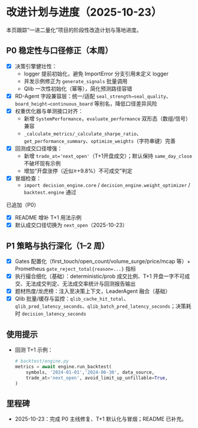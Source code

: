 # 改进计划与进度（2025-10-23）

本页跟踪“一进二量化”项目的阶段性改造计划与落地进度。

## P0 稳定性与口径修正（本周）
- [x] 决策引擎健壮性：
  - logger 提前初始化，避免 ImportError 分支引用未定义 logger
  - 并发示例修正为 `generate_signals` 批量调用
  - Qlib 一次性初始化（幂等），简化预测路径容错
- [x] RD-Agent 字段兼容层：统一/适配 `seal_strength→seal_quality`、`board_height→continuous_board` 等别名，降低口径差异风险
- [x] 权重优化器与单测接口对齐：
  - 新增 `SystemPerformance`，`evaluate_performance` 双形态（数组/信号）兼容
  - `_calculate_metrics/_calculate_sharpe_ratio`、`get_performance_summary`、`optimize_weights`（字符串键）完善
- [x] 回测成交口径增强：
  - 新增 `trade_at='next_open'`（T+1开盘成交）；默认保持 `same_day_close` 不破坏现有示例
  - 增加“开盘涨停（近似≥+9.8%）不可成交”判定
- [x] 冒烟检查：
  - `import decision_engine.core` / `decision_engine.weight_optimizer` / `backtest.engine` 通过

已追加（P0）
- [x] README 增补 T+1 用法示例
- [x] 默认成交口径切换为 `next_open`（2025-10-23）

## P1 策略与执行深化（1–2 周）
- [x] Gates 配置化（first_touch/open_count/volume_surge/price/mcap 等）+ Prometheus `gate_reject_total{reason=...}` 指标
- [x] 执行撮合细化（基础）：deterministic/prob 成交比例、T+1 开盘一字不可成交、无法成交判定、无法成交率统计与回测报告输出
- [x] 题材热度/龙虎榜：注入至决策上下文，LeaderAgent 融合（基础）
- [x] Qlib 批量/缓存与监控：`qlib_cache_hit_total`、`qlib_pred_latency_seconds`、`qlib_batch_pred_latency_seconds`；决策耗时 `decision_latency_seconds`

## 使用提示
- 回测 T+1 示例：
  ```python
  # backtest/engine.py
  metrics = await engine.run_backtest(
      symbols, '2024-01-01','2024-06-30', data_source,
      trade_at='next_open', avoid_limit_up_unfillable=True,
  )
  ```

## 里程碑
- 2025-10-23：完成 P0 主线修复、T+1 默认化与冒烟；README 已补充。

